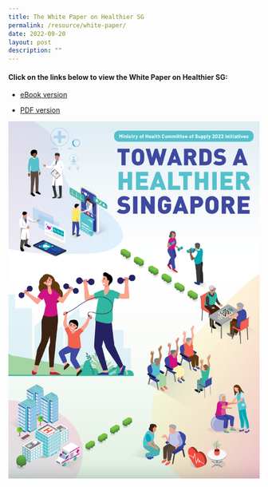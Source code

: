 ```yaml
---
title: The White Paper on Healthier SG
permalink: /resource/white-paper/
date: 2022-09-20
layout: post
description: ""
---
```

#### Click on the links below to view the White Paper on Healthier SG:


- [eBook version](https://go.gov.sg/moh-cos2022-booklet-ebook)

- [PDF version](https://go.gov.sg/moh-cos2022-booklet-pdf)

![MOH COS2022 Booklet Cover](/images/MOH_COS2022_Booklet_Cover.png)